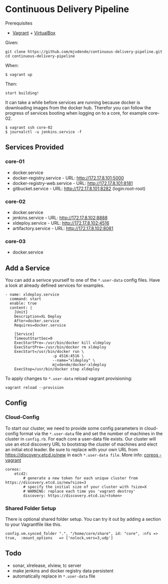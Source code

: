 # Continuous Delivery Pipeline 

Prerequisites

- [Vagrant](https://www.vagrantup.com/) + [VirtualBox](https://www.virtualbox.org/)

Given:

    git clone https://github.com/mjvdende/continuous-delivery-pipeline.git 
    cd continuous-delivery-pipeline

When:

    $ vagrant up

Then:

    start building!

It can take a while before services are running because docker is downloading images from the docker hub.
Therefor you can follow the progress of services booting when logging on to a core, for example core-02.

    $ vagrant ssh core-02
    $ journalctl -u jenkins.service -f

## Services Provided

### core-01

- docker.service
- docker-registry.service - URL: http://172.17.8.101:5000
- docker-registry-web.service - URL: http://172.17.8.101:8181
- gitbucket.service - URL: http://172.17.8.101:8282 (login:root-root)

### core-02

- docker.service
- jenkins.service - URL: http://172.17.8.102:8888
- xldeploy.service - URL: http://172.17.8.102:4516
- artifactory.service - URL: http://172.17.8.102:8081

### core-03

- docker.service

## Add a Service

You can add a serivce yourself to one of the ```*.user-data``` config files. 
Have a look at already defined services for examples. 

    - name: xldeploy.service
      command: start
      enable: true
      content: |
        [Unit]
        Description=XL Deploy
        After=docker.service
        Requires=docker.service

        [Service]
        TimeoutStartSec=0
        ExecStartPre=-/usr/bin/docker kill xldeploy
        ExecStartPre=-/usr/bin/docker rm xldeploy
        ExecStart=/usr/bin/docker run \
                         -p 4516:4516 \
                         --name="xldeploy" \
                         mjvdende/docker-xldeploy
        ExecStop=/usr/bin/docker stop xldeploy

To apply changes to ```*.user-data``` reload vagrant provisioning: 

    vagrant reload --provision

## Config 

### Cloud-Config

To start our cluster, we need to provide some config parameters in cloud-config format via the ```*.user-data``` file and set the number of machines in the cluster in ```config.rb```.
For each core a user-data file exists. Our cluster will use an etcd discovery URL to bootstrap the cluster of machines and elect an initial etcd leader. 
Be sure to replace <token> with your own URL from https://discovery.etcd.io/new in each ```*.user-data file```. More info: [coreos - vagrant](https://github.com/coreos/coreos-vagrant)

    coreos:
        etcd2:
            # generate a new token for each unique cluster from https://discovery.etcd.io/new?size=3
            # specify the initial size of your cluster with ?size=X
            # WARNING: replace each time you 'vagrant destroy'
            discovery: https://discovery.etcd.io/<token>

### Shared Folder Setup

There is optional shared folder setup.
You can try it out by adding a section to your Vagrantfile like this.

```
config.vm.synced_folder ".", "/home/core/share", id: "core", :nfs => true,  :mount_options   => ['nolock,vers=3,udp']
```

## Todo

- sonar, xlrelease, xlview, tc server 
- make jenkins and docker registry data persistent 
- automatically replace <token> in ```*.user-data``` file

